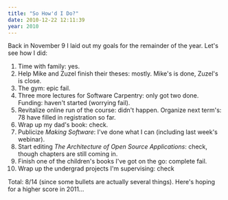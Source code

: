 ```yaml
---
title: "So How'd I Do?"
date: 2010-12-22 12:11:39
year: 2010
---
```

Back in November 9 I laid out my goals for the remainder of the year. Let's see how I did:
<ol>
  <li>Time with family: yes.</li>
  <li>Help Mike and Zuzel finish their theses: mostly. Mike's is done, Zuzel's is close.</li>
  <li>The gym: epic fail.</li>
  <li>Three more lectures for Software Carpentry: only got two done. Funding: haven't started (worrying fail).</li>
  <li>Revitalize online run of the course: didn't happen. Organize next term's: 78 have filled in registration so far.</li>
  <li>Wrap up my dad's book: check.</li>
  <li>Publicize <em>Making Software</em>: I've done what I can (including last week's webinar).</li>
  <li>Start editing <em>The Architecture of Open Source Applications</em>: check, though chapters are still coming in.</li>
  <li>Finish one of the children's books I've got on the go: complete fail.</li>
  <li>Wrap up the undergrad projects I'm supervising: check</li>
</ol>
Total: 8/14 (since some bullets are actually several things). Here's hoping for a higher score in 2011...
